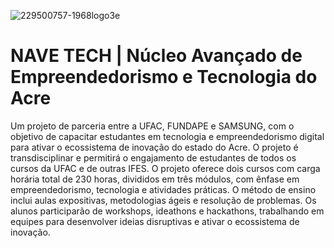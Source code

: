 ![229500757-1968logo3e](https://user-images.githubusercontent.com/123272343/230249834-db89b5c8-14ea-4f2c-a85e-0bce06e59054.png)

# NAVE TECH | Núcleo Avançado de Empreendedorismo e Tecnologia do Acre

Um projeto de parceria entre a UFAC, FUNDAPE e SAMSUNG, com o objetivo de capacitar estudantes em tecnologia e empreendedorismo digital para ativar o ecossistema de inovação do estado do Acre. O projeto é transdisciplinar e permitirá o engajamento de estudantes de todos os cursos da UFAC e de outras IFES. O projeto oferece dois cursos com carga horária total de 230 horas, divididos em três módulos, com ênfase em empreendedorismo, tecnologia e atividades práticas. O método de ensino inclui aulas expositivas, metodologias ágeis e resolução de problemas. Os alunos participarão de workshops, ideathons e hackathons, trabalhando em equipes para desenvolver ideias disruptivas e ativar o ecossistema de inovação.
